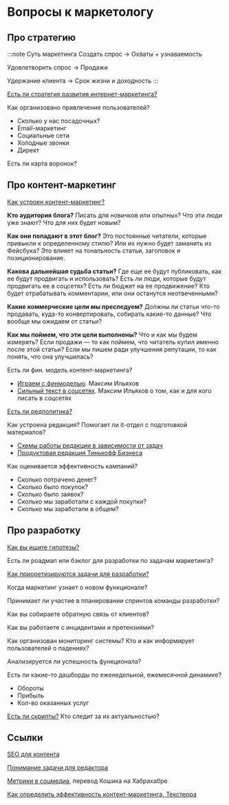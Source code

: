 # Вопросы к маркетологу

## Про стратегию
:::note Суть маркетинга
Создать спрос → Охваты + узнаваемость

Удовлетворить спрос → Продажи

Удержание клиента → Срок жизни и доходность
:::

[Есть ли стратегия развития интернет-маркетинга?](https://vsevolodustinov.ru/blog/all/kak-sdelat-strategiyu-razvitiya-internet-marketinga/)

Как организовано привлечение пользователей?
- Сколько у нас посадочных?
- Email-маркетинг
- Социальные сети
- Холодные звонки
- Директ

Есть ли карта воронок?

## Про контент-маркетинг
[Как устроен контент-маркетинг?](https://www.it-agency.ru/academy/content-marketing-agency/)

**Кто аудитория блога?** Писать для новичков или опытных? Что эти люди уже знают? Что для них будет новым?

**Как они попадают в этот блог?** Это постоянные читатели, которые привыкли к определенному стилю? Или их нужно будет заманить из Фейсбука? Это влияет на тональность статьи, заголовок и позиционирование.

**Какова дальнейшая судьба статьи?** Где еще ее будут публиковать, как ее будут продвигать и использовать? Есть ли люди, которые будут продвигать ее в соцсетях? Есть ли бюджет на ее продвижение? Кто будет отрабатывать комментарии, или они останутся неотвеченными?

**Какие коммерческие цели мы преследуем?** Должны ли статьи что-то продавать, куда-то конвертировать, собирать какие-то данные? Что вообще мы ожидаем от статьи?

**Как мы поймем, что эти цели выполнены?** Что и как мы будем измерять? Если продажи — то как поймем, что читатель купил именно после этой статьи? Если мы пишем ради улучшения репутации, то как понять, что она улучшилась?

Есть ли фин. модель контент-маркетинга?
- [Играем с финмоделью](https://youtu.be/5egDLDG3pGY). Максим Ильяхов
- [Сильный текст в соцсетях](https://www.skillcup.ru/courses/ilyahov_smm). Максим Ильяхов о том, как и для кого писать в соцсетях

[Есть ли редполитика?](../design/rdpk.md)

Как устроена редакция? Помогает ли it-отдел с подготовкой материалов?
- [Схемы работы редакции в зависимости от задач](https://irinausichenko.ru/blog/all/scheme/)
- [Продуктовая редакция Тинькофф Бизнеса](https://irinausichenko.ru/blog/all/scheme/)

Как оценивается эффективность кампаний?
- Сколько потрачено денег?
- Сколько было покупок?
- Сколько было заявок?
- Сколько мы заработали с каждой покупки?
- Сколько мы заработали в общем? 
  
## Про разработку 
[Как вы ищите гипотезы?](../po/researches/index.md)
 
Есть ли роадмап или бэклог для разработки по задачам маркетинга?

[Как приоретизируются задачи для разработки?](../po/prioritization/index.md)

Когда маркетинг узнает о новом функционале?

Принимает ли участие в планировании спринтов команды разработки?

Как вы собираете обратную связь от клиентов?

Как вы работаете с инцидентами и претензиями?

Как организован мониторинг системы? Кто и как информирует пользователей о падениях?

Анализируется ли успешность функционала?

Есть ли какие-то дашборды по еженедельной, ежемесячной динамике?
- Обороты
- Прибыль
- Кол-во оказанных услуг

[Есть ли скрипты?](https://journal.tinkoff.ru/zvoni-prodavai/) Кто следит за их актуальностью?


## Ссылки
[SEO для контента](https://vc.ru/seo/270019-seo-dlya-kontenta-kak-pisat-stati-chelovecheskim-yazykom-i-popadat-v-top-poiskovoy-vydachi)

[Понимание задачи для редактора](https://us9.campaign-archive.com/?u=89138ced008e0282fe335b3a8&id=ecb83a6bb9&e=[UNIQID])

[Метрики в соцмедиа](https://habr.com/ru/company/icontext/blog/138566/?), перевод Кошика на Хабрахабре

[Как определить эффективность контент-маркетинга, Текстерра](https://texterra.ru/blog/kak-otsenivat-effektivnost-kontent-marketinga-metriki-i-sposoby-monitoringa.html?)